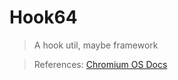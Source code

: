 # Hook64

> A hook util, maybe framework

> References: [Chromium OS Docs](https://chromium.googlesource.com/chromiumos/docs/+/master/constants/syscalls.md#Calling-Conventions)
